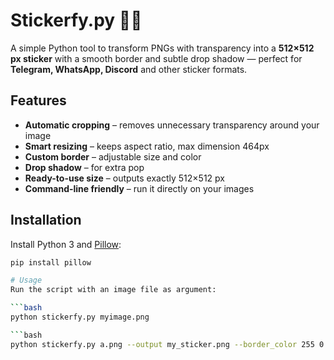 # Stickerfy.py 🎨✨

A simple Python tool to transform PNGs with transparency into a **512×512 px sticker** with a smooth border and subtle drop shadow — perfect for **Telegram, WhatsApp, Discord** and other sticker formats.

## Features
- **Automatic cropping** – removes unnecessary transparency around your image
- **Smart resizing** – keeps aspect ratio, max dimension 464px
- **Custom border** – adjustable size and color
- **Drop shadow** – for extra pop
- **Ready-to-use size** – outputs exactly 512×512 px
- **Command-line friendly** – run it directly on your images

## Installation

Install Python 3 and [Pillow](https://pillow.readthedocs.io/en/stable/):

```bash
pip install pillow

# Usage
Run the script with an image file as argument:

```bash
python stickerfy.py myimage.png

```bash
python stickerfy.py a.png --output my_sticker.png --border_color 255 0 0 --border_size 12 --shadow_offset 5
